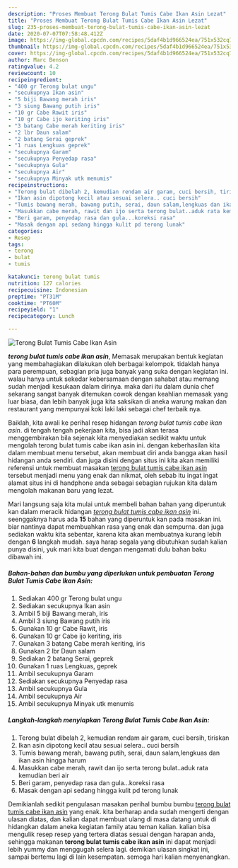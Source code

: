 ```yaml
---
description: "Proses Membuat Terong Bulat Tumis Cabe Ikan Asin Lezat"
title: "Proses Membuat Terong Bulat Tumis Cabe Ikan Asin Lezat"
slug: 235-proses-membuat-terong-bulat-tumis-cabe-ikan-asin-lezat
date: 2020-07-07T07:58:48.412Z
image: https://img-global.cpcdn.com/recipes/5daf4b1d966524ea/751x532cq70/terong-bulat-tumis-cabe-ikan-asin-foto-resep-utama.jpg
thumbnail: https://img-global.cpcdn.com/recipes/5daf4b1d966524ea/751x532cq70/terong-bulat-tumis-cabe-ikan-asin-foto-resep-utama.jpg
cover: https://img-global.cpcdn.com/recipes/5daf4b1d966524ea/751x532cq70/terong-bulat-tumis-cabe-ikan-asin-foto-resep-utama.jpg
author: Marc Benson
ratingvalue: 4.2
reviewcount: 10
recipeingredient:
- "400 gr Terong bulat ungu"
- "secukupnya Ikan asin"
- "5 biji Bawang merah iris"
- "3 siung Bawang putih iris"
- "10 gr Cabe Rawit iris"
- "10 gr Cabe ijo keriting iris"
- "3 batang Cabe merah keriting iris"
- "2 lbr Daun salam"
- "2 batang Serai geprek"
- "1 ruas Lengkuas geprek"
- "secukupnya Garam"
- "secukupnya Penyedap rasa"
- "secukupnya Gula"
- "secukupnya Air"
- "secukupnya Minyak utk menumis"
recipeinstructions:
- "Terong bulat dibelah 2, kemudian rendam air garam, cuci bersih, tiriskan"
- "Ikan asin dipotong kecil atau sesuai selera.. cuci bersih"
- "Tumis bawang merah, bawang putih, serai, daun salam,lengkuas dan ikan asin hingga harum"
- "Masukkan cabe merah, rawit dan ijo serta terong bulat..aduk rata kemudian beri air"
- "Beri garam, penyedap rasa dan gula...koreksi rasa"
- "Masak dengan api sedang hingga kulit pd terong lunak"
categories:
- Resep
tags:
- terong
- bulat
- tumis

katakunci: terong bulat tumis 
nutrition: 127 calories
recipecuisine: Indonesian
preptime: "PT31M"
cooktime: "PT60M"
recipeyield: "1"
recipecategory: Lunch

---
```



![Terong Bulat Tumis Cabe Ikan Asin](https://img-global.cpcdn.com/recipes/5daf4b1d966524ea/751x532cq70/terong-bulat-tumis-cabe-ikan-asin-foto-resep-utama.jpg)

<b><i>terong bulat tumis cabe ikan asin</i></b>, Memasak merupakan bentuk kegiatan yang membahagiakan dilakukan oleh berbagai kelompok. tidaklah hanya para perempuan, sebagian pria juga banyak yang suka dengan kegiatan ini. walau hanya untuk sekedar kebersamaan dengan sahabat atau memang sudah menjadi kesukaan dalam dirinya. maka dari itu dalam dunia chef sekarang sangat banyak ditemukan cowok dengan keahlian memasak yang luar biasa, dan lebih banyak juga kita saksikan di aneka warung makan dan restaurant yang mempunyai koki laki laki sebagai chef terbaik nya.



Baiklah, kita awali ke perihal resep hidangan <i>terong bulat tumis cabe ikan asin</i>. di tengah tengah pekerjaan kita, bisa jadi akan terasa menggembirakan bila sejenak kita menyediakan sedikit waktu untuk mengolah terong bulat tumis cabe ikan asin ini. dengan keberhasilan kita dalam membuat menu tersebut, akan membuat diri anda bangga akan hasil hidangan anda sendiri. dan juga disini dengan situs ini kita akan memiliki referensi untuk membuat masakan <u>terong bulat tumis cabe ikan asin</u> tersebut menjadi menu yang enak dan nikmat, oleh sebab itu ingat ingat alamat situs ini di handphone anda sebagai sebagian rujukan kita dalam mengolah makanan baru yang lezat.


Mari langsung saja kita mulai untuk membeli bahan bahan yang diperuntuk kan dalam meracik hidangan <u><i>terong bulat tumis cabe ikan asin</i></u> ini. seenggaknya harus ada <b>15</b> bahan yang diperuntuk kan pada masakan ini. biar nantinya dapat membuahkan rasa yang enak dan sempurna. dan juga sediakan waktu kita sebentar, karena kita akan membuatnya kurang lebih dengan <b>6</b> langkah mudah. saya harap segala yang dibutuhkan sudah kalian punya disini, yuk mari kita buat dengan mengamati dulu bahan baku dibawah ini.

<!--inarticleads1-->

##### Bahan-bahan dan bumbu yang diperlukan untuk pembuatan Terong Bulat Tumis Cabe Ikan Asin:

1. Sediakan 400 gr Terong bulat ungu
1. Sediakan secukupnya Ikan asin
1. Ambil 5 biji Bawang merah, iris
1. Ambil 3 siung Bawang putih iris
1. Gunakan 10 gr Cabe Rawit, iris
1. Gunakan 10 gr Cabe ijo keriting, iris
1. Gunakan 3 batang Cabe merah keriting, iris
1. Gunakan 2 lbr Daun salam
1. Sediakan 2 batang Serai, geprek
1. Gunakan 1 ruas Lengkuas, geprek
1. Ambil secukupnya Garam
1. Sediakan secukupnya Penyedap rasa
1. Ambil secukupnya Gula
1. Ambil secukupnya Air
1. Ambil secukupnya Minyak utk menumis




<!--inarticleads2-->

##### Langkah-langkah menyiapkan Terong Bulat Tumis Cabe Ikan Asin:

1. Terong bulat dibelah 2, kemudian rendam air garam, cuci bersih, tiriskan
1. Ikan asin dipotong kecil atau sesuai selera.. cuci bersih
1. Tumis bawang merah, bawang putih, serai, daun salam,lengkuas dan ikan asin hingga harum
1. Masukkan cabe merah, rawit dan ijo serta terong bulat..aduk rata kemudian beri air
1. Beri garam, penyedap rasa dan gula...koreksi rasa
1. Masak dengan api sedang hingga kulit pd terong lunak




Demikianlah sedikit pengulasan masakan perihal bumbu bumbu <u>terong bulat tumis cabe ikan asin</u> yang enak. kita berharap anda sudah mengerti dengan ulasan diatas, dan kalian dapat membuat ulang di masa datang untuk di hidangkan dalam aneka kegiatan family atau teman kalian. kalian bisa mengulik resep resep yang tertera diatas sesuai dengan harapan anda, sehingga makanan <b>terong bulat tumis cabe ikan asin</b> ini dapat menjadi lebih yummy dan menggugah selera lagi. demikian ulasan singkat ini, sampai bertemu lagi di lain kesempatan. semoga hari kalian menyenangkan.
